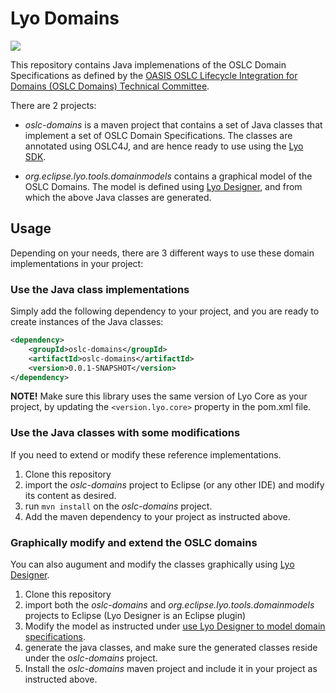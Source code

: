 # Lyo Domains

[![](https://img.shields.io/badge/javadoc-latest-blue.svg)](https://download.eclipse.org/lyo/docs/domains/latest/apidocs/)


This repository contains Java implemenations of the OSLC Domain Specifications as defined by the [OASIS OSLC Lifecycle Integration for Domains (OSLC Domains) Technical Committee](https://www.oasis-open.org/committees/oslc-domains/charter.php).

There are 2 projects:

* *oslc-domains* is a maven project that contains a set of Java classes that implement a set of OSLC Domain Specifications. The classes are annotated using OSLC4J, and are hence ready to use using the [Lyo SDK](https://wiki.eclipse.org/Lyo).

* *org.eclipse.lyo.tools.domainmodels* contains a graphical model of the OSLC Domains. The model is defined using [Lyo Designer](https://wiki.eclipse.org/Lyo/Lyo_Designer), and from which the above Java classes are generated.

## Usage

Depending on your needs, there are 3 different ways to use these domain implementations in your project:

### Use the Java class implementations 

Simply add the following dependency to your project, and you are ready to create instances of the Java classes:
```xml
<dependency>
	<groupId>oslc-domains</groupId>
	<artifactId>oslc-domains</artifactId>
	<version>0.0.1-SNAPSHOT</version>
</dependency>
```
**NOTE!** Make sure this library uses the same version of Lyo Core as your project, by updating the ```<version.lyo.core>``` property in the pom.xml file.

### Use the Java classes with some modifications

If you need to extend or modify these reference implementations.

1. Clone this repository
1. import the *oslc-domains* project to Eclipse (or any other IDE) and modify its content as desired.
1. run ```mvn install``` on the *oslc-domains* project.
1. Add the maven dependency to your project as instructed above.

### Graphically modify and extend the OSLC domains

You can also augument and modify the classes graphically using [Lyo Designer](https://wiki.eclipse.org/Lyo/Lyo_Designer).

1. Clone this repository
1. import both the *oslc-domains* and *org.eclipse.lyo.tools.domainmodels* projects to Eclipse (Lyo Designer is an Eclipse plugin) 
1. Modify the model as instructed under [use Lyo Designer to model domain specifications](https://wiki.eclipse.org/Lyo/DomainSpecificationModelling).
1. generate the java classes, and make sure the generated classes reside under the *oslc-domains* project.
1. Install the *oslc-domains* maven project and include it in your project as instructed above.

